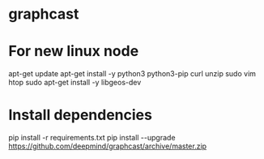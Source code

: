 # graphcast

# For new linux node
apt-get update
apt-get install -y python3 python3-pip curl unzip sudo vim htop
sudo apt-get install -y libgeos-dev

# Install dependencies
pip install -r requirements.txt
pip install --upgrade https://github.com/deepmind/graphcast/archive/master.zip